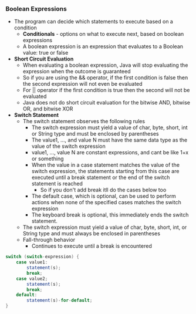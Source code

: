 ### Boolean Expressions
* The program can decide which statements to execute based on a condition
	* **Conditionals** - options on what to execute next, based on boolean expressions
	* A boolean expression is an expression that evaluates to a Boolean value: true or false
* **Short Circuit Evaluation**
	* When evaluating a boolean expression, Java will stop evaluating the expression when the outcome is guaranteed
	* So if you are using the && operator, if the first condition is false then the second expression will not even be evaluated
	* For || operator if the first condition is true then the second will not be evaluated
	* Java does not do short circuit evaluation for the bitwise AND, bitwise OR, and bitwise XOR 
* **Switch Statement**
	* The switch statement observes the following rules
		* The switch expression must yield a value of char, byte, short, int or String type and must be enclosed by parentheses
		* The value1, ..., and value N must have the same data type as the value of the switch expression
		* value1, ..., value N are constant expressions, and cant be like 1+x or something 
		* When the value in a case statement matches the value of the switch expression, the statements starting from this case are executed until a break statement or the end of the switch statement is reached
			* So if you don't add break itll do the cases below too
		* The default case, which is optional, can be used to perform actions when none of the specified cases matches the switch expression
		* The keyboard break is optional, this immediately ends the switch statement.
	* The switch expression must yield a value of char, byte, short, int, or String type and must always be enclosed in parentheses
	* Fall-through behavior
		* Continues to execute until a break is encountered
```java
switch (switch-expression) {
	case value1:
		statement(s);
		break;
	case value2;
		statement(s);
		break;
	default:
		statement(s)-for-default;
}
```
 